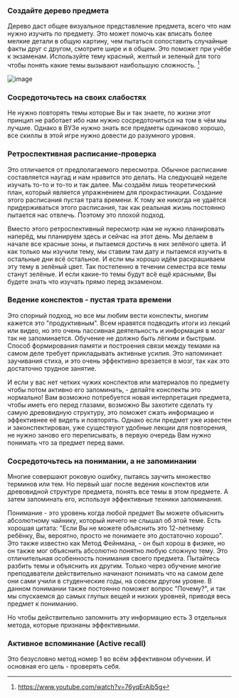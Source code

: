 ### Создайте дерево предмета
Дерево даст общее визуальное представление предмета, всего что нам нужно изучить по предмету. Это может помочь как вписать более мелкие детали в общую картину, чем пытаться сопоставить случайные факты друг с другом, смотрите шире и в общем. Это поможет при учёбе к экзаменам. Используйте тему красный, желтый и зеленый для того чтобы понять какие темы вызывают наибольшую сложность. [^1]

![image](https://github.com/jestxfot/psychology/assets/87380272/6ef87e18-e5f8-4ef2-9824-e072013893c2)

[^1]: https://www.youtube.com/watch?v=76yqErAib5g

### Сосредоточьтесь на своих слабостях
Не нужно повторять темы которые Вы и так знаете, по жизни этот принцип не работает ибо нам нужно сосредоточиться на том в чём мы лучшие. Однако в ВУЗе нужно знать все предметы одинаково хорошо, все скиллы в этой игре нужно довести до разумного уровня. 

### Ретроспективная расписание-проверка
Это отличается от предполагаемого пересмотра. Обычное расписание составляется наугад и нам нравится это делать. На следующей неделе изучать то-то и то-то и так далее. Мы создаём лишь теоретический план, который является упражнением для прокрастинации. Создание этого расписания пустая трата времени. К тому же никогда не удаётся придерживаться этого расписания, так как реальная жизнь постоянно пытается нас отвлечь. Поэтому это плохой подход.

Вместо этого ретроспективный пересмотр нам не нужно планировать наперёд, мы планируем здесь и сейчас на этот день. Мы делаем в начале все красные зоны, и пытаемся достичь в них зелёного цвета. И как только мы изучили тему, мы ставим там дату и пытаемся изучить в остальные дни всё остальное. И если мы хорошо идём раскрашиваем эту тему в зелёный цвет. Так постепенно в течении семестра все темы станут зелёные. И если какие-то темы будут всё ещё красными, Вы будете знать что изучать прямо перед экзаменом.

### Ведение конспектов - пустая трата времени
Это спорный подход, но все мы любим вести конспекты, многим кажется это "продуктивным". Всем нравятся подводить итоги из лекций или видео, но это очень пассивная деятельность и информация в мозг так не запоминается. Обучение не должно быть лёгким и быстрым. Способ формирования памяти и построения связи между темами на самом деле требует прикладывать активные усилия. Это напоминает заучивания стиха, и это очень эффективно врезается в мозг, так как это достаточно трудное занятие. 

И если у вас нет четких чужих конспектов или материалов по предмету чтобы потом активно его запоминать, - делайте конспекты это нормально! Вам возможно потребуется новая интерпретация предмета, чтобы иметь его перед глазами, возможно Вы захотите сделать ту самую древовидную структуру, это поможет сжать информацию и эффективнее её видеть и повторять. Однако если предмет уже известен и законспектирован, уже существуют удобные лекции для повторения, не нужно заново его переписывать, в первую очередь Вам нужно понимать что за предмет перед вами.

### Сосредоточьтесь на понимании, а не запоминании
Многие совершают роковую ошибку, пытаясь заучить множество терминов или тем. Но первый шаг после ведения конспектов или древовидной структуре предмета, понять все темы в этом предмете. А затем запоминать его, используя эффективные техники запоминания. 

Понимание - это уровень когда любой предмет Вы можете объяснить абсолютному чайнику, который ничего не слышал об этой теме. Есть хорошая цитата: "Если Вы не можете объяснить это 12-летнему ребёнку, Вы, вероятно, просто не понимаете это достаточно хорошо". Это также известно как Метод Фейнмана, - он был хорош в физике, но он также мог объяснить абсолютно понятно любую сложную тему. Это отличительная особенность понимания своего предмета. Пытайтесь разбить темы и объяснить их другим. Только через обучение многие преподаватели действительно начинают понимать что на самом деле они сами учили в студенческие годы, на совсем другом уровне. В данном понимании также постоянно поможет вопрос "Почему?", и так мы спускаемся до самых глупых вещей и низких уровней, приводя весь предмет к пониманию.

Но чтобы действительно запомнить эту информацию есть 3 отдельных метода, которые признаны эффективными.

### Активное вспоминание (Active recall)
Это безусловно метод номер 1 во всём эффективном обучении. И основная его цель - проверять себя. 
